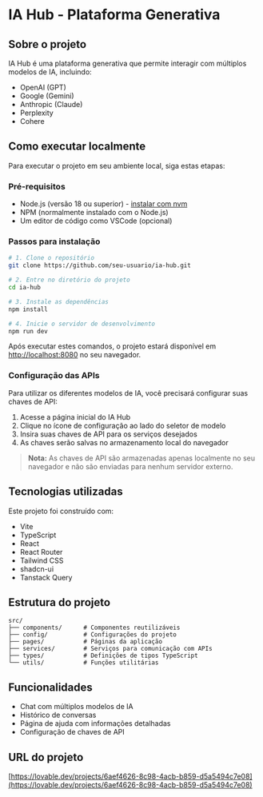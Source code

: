 
# IA Hub - Plataforma Generativa

## Sobre o projeto

IA Hub é uma plataforma generativa que permite interagir com múltiplos modelos de IA, incluindo:
- OpenAI (GPT)
- Google (Gemini)
- Anthropic (Claude)
- Perplexity
- Cohere

## Como executar localmente

Para executar o projeto em seu ambiente local, siga estas etapas:

### Pré-requisitos

- Node.js (versão 18 ou superior) - [instalar com nvm](https://github.com/nvm-sh/nvm#installing-and-updating)
- NPM (normalmente instalado com o Node.js)
- Um editor de código como VSCode (opcional)

### Passos para instalação

```bash
# 1. Clone o repositório
git clone https://github.com/seu-usuario/ia-hub.git

# 2. Entre no diretório do projeto
cd ia-hub

# 3. Instale as dependências
npm install

# 4. Inicie o servidor de desenvolvimento
npm run dev
```

Após executar estes comandos, o projeto estará disponível em [http://localhost:8080](http://localhost:8080) no seu navegador.

### Configuração das APIs

Para utilizar os diferentes modelos de IA, você precisará configurar suas chaves de API:

1. Acesse a página inicial do IA Hub
2. Clique no ícone de configuração ao lado do seletor de modelo
3. Insira suas chaves de API para os serviços desejados
4. As chaves serão salvas no armazenamento local do navegador

> **Nota:** As chaves de API são armazenadas apenas localmente no seu navegador e não são enviadas para nenhum servidor externo.

## Tecnologias utilizadas

Este projeto foi construído com:

- Vite
- TypeScript
- React
- React Router
- Tailwind CSS
- shadcn-ui
- Tanstack Query

## Estrutura do projeto

```
src/
├── components/      # Componentes reutilizáveis
├── config/          # Configurações do projeto
├── pages/           # Páginas da aplicação
├── services/        # Serviços para comunicação com APIs
├── types/           # Definições de tipos TypeScript
└── utils/           # Funções utilitárias
```

## Funcionalidades

- Chat com múltiplos modelos de IA
- Histórico de conversas
- Página de ajuda com informações detalhadas
- Configuração de chaves de API

## URL do projeto

[https://lovable.dev/projects/6aef4626-8c98-4acb-b859-d5a5494c7e08](https://lovable.dev/projects/6aef4626-8c98-4acb-b859-d5a5494c7e08)
